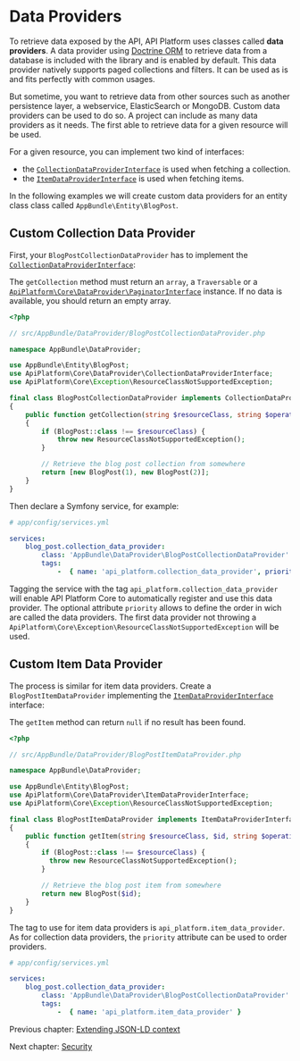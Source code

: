 # Data Providers

To retrieve data exposed by the API, API Platform uses classes called **data providers**. A data provider using [Doctrine
ORM](http://www.doctrine-project.org/projects/orm.html) to retrieve data from a database is included with the library and
is enabled by default. This data provider natively supports paged collections and filters. It can be used as is and fits
perfectly with common usages.

But sometime, you want to retrieve data from other sources such as another persistence layer, a webservice, ElasticSearch
or MongoDB.
Custom data providers can be used to do so. A project can include as many data providers as it needs. The first able to
retrieve data for a given resource will be used.

For a given resource, you can implement two kind of interfaces:

* the [`CollectionDataProviderInterface`](https://github.com/api-platform/core/blob/master/src/DataProvider/CollectionDataProviderInterface.php)
  is used when fetching a collection.
* the [`ItemDataProviderInterface`](https://github.com/api-platform/core/blob/master/src/DataProvider/ItemDataProviderInterface.php)
  is used when fetching items.

In the following examples we will create custom data providers for an entity class class called `AppBundle\Entity\BlogPost`.

## Custom Collection Data Provider

First, your `BlogPostCollectionDataProvider` has to implement the [`CollectionDataProviderInterface`](https://github.com/api-platform/core/blob/master/src/DataProvider/CollectionDataProviderInterface.php):

The `getCollection` method must return an `array`, a `Traversable` or a [`ApiPlatform\Core\DataProvider\PaginatorInterface`](https://github.com/api-platform/core/blob/master/src/DataProvider/PaginatorInterface.php) instance.
If no data is available, you should return an empty array.

```php
<?php

// src/AppBundle/DataProvider/BlogPostCollectionDataProvider.php

namespace AppBundle\DataProvider;

use AppBundle\Entity\BlogPost;
use ApiPlatform\Core\DataProvider\CollectionDataProviderInterface;
use ApiPlatform\Core\Exception\ResourceClassNotSupportedException;

final class BlogPostCollectionDataProvider implements CollectionDataProviderInterface
{
    public function getCollection(string $resourceClass, string $operationName = null)
    {
        if (BlogPost::class !== $resourceClass) {
            throw new ResourceClassNotSupportedException();
        }

        // Retrieve the blog post collection from somewhere
        return [new BlogPost(1), new BlogPost(2)];
    }
}
```

Then declare a Symfony service, for example:

```yaml
# app/config/services.yml

services:
    blog_post.collection_data_provider:
        class: 'AppBundle\DataProvider\BlogPostCollectionDataProvider'
        tags:
            -  { name: 'api_platform.collection_data_provider', priority: 2 }
```

Tagging the service with the tag `api_platform.collection_data_provider` will enable API Platform Core to automatically
register and use this data provider. The optional attribute `priority` allows to define the order in wich are called the
data providers. The first data provider not throwing a `ApiPlatform\Core\Exception\ResourceClassNotSupportedException`
will be used.

## Custom Item Data Provider

The process is similar for item data providers. Create a `BlogPostItemDataProvider` implementing the [`ItemDataProviderInterface`](https://github.com/api-platform/core/blob/master/src/DataProvider/ItemDataProviderInterface.php)
interface:

The `getItem` method can return `null` if no result has been found.

```php
<?php

// src/AppBundle/DataProvider/BlogPostItemDataProvider.php

namespace AppBundle\DataProvider;

use AppBundle\Entity\BlogPost;
use ApiPlatform\Core\DataProvider\ItemDataProviderInterface;
use ApiPlatform\Core\Exception\ResourceClassNotSupportedException;

final class BlogPostItemDataProvider implements ItemDataProviderInterface
{
    public function getItem(string $resourceClass, $id, string $operationName = null, bool $fetchData = false)
    {
        if (BlogPost::class !== $resourceClass) {
          throw new ResourceClassNotSupportedException();
        }

        // Retrieve the blog post item from somewhere
        return new BlogPost($id);
    }
}
```

The tag to use for item data providers is `api_platform.item_data_provider`. As for collection data providers, the `priority`
attribute can be used to order providers.

```yaml
# app/config/services.yml

services:
    blog_post.collection_data_provider:
        class: 'AppBundle\DataProvider\BlogPostCollectionDataProvider'
        tags:
            -  { name: 'api_platform.item_data_provider' }
```

Previous chapter: [Extending JSON-LD context](extending-jsonld-context.md)

Next chapter: [Security](security.md)
